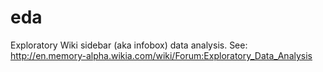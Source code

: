 # eda
Exploratory Wiki sidebar (aka infobox) data analysis. See: http://en.memory-alpha.wikia.com/wiki/Forum:Exploratory_Data_Analysis
